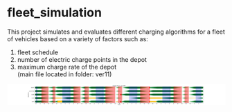 # fleet_simulation 

This project simulates and evaluates different charging algorithms for a fleet of vehicles based on a variety of factors such as:<br/>
1) fleet schedule<br/>
2) number of electric charge points in the depot<br/>
3) maximum charge rate of the depot<br/>
(main file located in folder: ver11)<br/>

<img src="/archive/ver8/results_test/shift1_BG_HighMpkwLowSD_car1_charge.png" width="1000" />
